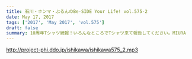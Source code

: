 ```yaml
---
title: 石川・ホンマ・ぶるんのBe-SIDE Your Life! vol.575-2
date: May 17, 2017
tags: ['2017', 'May 2017', 'vol.575']
draft: false
summary: 10周年Tシャツ続報！いろんなところでTシャツ来て報告してください。MIURA
---
```


http://project-phi.ddo.jp/ishikawa/ishikawa575_2.mp3
